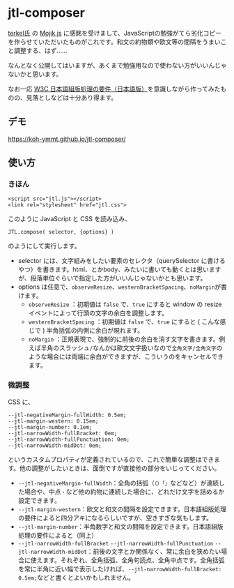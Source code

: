 # jtl-composer
[terkel氏](https://github.com/terkel) の [Mojik.js](https://github.com/terkel/mojik/) に感銘を受けまして、JavaScriptの勉強がてら劣化コピーを作らせていただいたものがこれです。和文の約物類や欧文等の間隔をうまいこと調整する、はず……

なんとなく公開してはいますが、あくまで勉強用なので使わない方がいいんじゃないかと思います。

なお一応 [W3C 日本語組版処理の要件（日本語版）](https://www.w3.org/TR/jlreq/)を意識しながら作ってみたものの、見落としなどは十分あり得ます。

## デモ
https://koh-ymmt.github.io/jtl-composer/

## 使い方
### きほん
```
<script src="jtl.js"></script>
<link rel="stylesheet" href="jtl.css">
```
このように JavaScript と CSS を読み込み、
```
JTL.compose( selector, {options} )
```
のようにして実行します。
- selector には、文字組みをしたい要素のセレクタ（querySelector に書けるやつ）を書きます。html、とかbody、みたいに書いても動くとは思いますが、段落単位ぐらいで指定した方がいいんじゃないかとも思います。
- options は任意で、`observeResize`、`westernBracketSpacing`、`noMargin`が書けます。
  - `observeResize` ：初期値は `false` で、`true` にすると window の resize イベントによって行頭の文字の余白を調整します。
  - `westernBracketSpacing` ：初期値は `false` で、`true` にすると ( こんな感じで ) 半角括弧の内側に余白が現れます。
  - `noMargin` ：正規表現で、強制的に前後の余白を消す文字を書きます。例えば半角のスラッシュ`/`なんかは欧文文字扱いなので`全角文字/全角文字`のような場合には両端に余白ができますが、こういうのをキャンセルできます。
### 微調整
CSS に、
```
--jtl-negativeMargin-fullWidth: 0.5em;
--jtl-margin-western: 0.15em;
--jtl-margin-number: 0.1em;
--jtl-narrowWidth-fullBracket: 0em;
--jtl-narrowWidth-fullPunctuation: 0em;
--jtl-narrowWidth-midDot: 0em;
```
というカスタムプロパティが定義されているので、これで簡単な調整はできます。他の調整がしたいときは、面倒ですが直接他の部分をいじってください。
- `--jtl-negativeMargin-fullWidth`：全角の括弧（`（）「」`などなど）が連続した場合や、中点`・`など他の約物に連続した場合に、どれだけ文字を詰めるか設定できます。
- `--jtl-margin-western`：欧文と和文の間隔を設定できます。日本語組版処理の要件によると四分アキになるらしいですが、空きすぎな気もします。
- `--jtl-margin-number`：半角数字と和文の間隔を設定できます。日本語組版処理の要件によると（同上）
- `--jtl-narrowWidth-fullBracket` `--jtl-narrowWidth-fullPunctuation` `--jtl-narrowWidth-midDot`：前後の文字とか関係なく、常に余白を狭めたい場合に使えます。それぞれ、全角括弧、全角句読点、全角中点です。全角括弧を常に半角に近い幅で表示したければ、`--jtl-narrowWidth-fullBracket: 0.5em;`などと書くとよいかもしれません。
